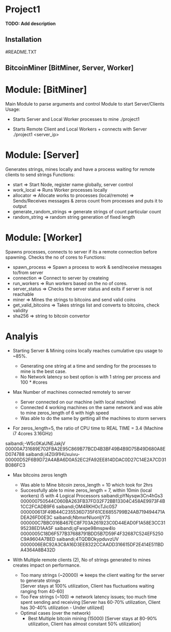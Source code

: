 # Project1

**TODO: Add description**

## Installation

#README.TXT

BitcoinMiner [BitMiner, Server, Worker]
-------------------------------
Module: [BitMiner]
==================
Main Module to parse arguments and control Module to start Server/Clients
Usage:
- Starts Server and Local Worker processes to mine
./project1 <number>	

- Starts Remote Client and Local Workers + connects with Server
./project1 <server_ip>

Module: [Server]
================
Generates strings, mines locally and have a process waiting for remote clients to send strings
Functions:
- start					  => Start Node, register name globally, server control 
- work_local 			  => Runs Worker processes locally 
- allocator 			  => Allocate works to processes (local/remote)
						  => Sends/Receives messages & zeros count from processes and puts it to output
- generate_random_strings => generate strings of count particular count
- random_string			  => random string generation of fixed length


Module: [Worker]
================
Spawns processes, connects to server if its a remote connection before spawning. Checks the no of cores to 
Functions:
- spawn_process 		  => Spawn a process to work & send/receive messages to/from server
- connection			  => Connect to server by createing
- run_workers			  => Run workers based on the no of cores.
- server_status		      => Checks the server status and exits if server is not reachable
- miner					  => Mines the strings to bitcoins and send valid coins 
- get_valid_bitcoins 	  => Takes strings list and converts to bitcoins, check validity
- sha256				  => string to bitcoin convertor

Analyis
========
* Starting Server & Mining coins locally reaches cumulative cpu usage to ~85%.
	- Generating one string at a time and sending for the processes to mine is the best case.
	- No Network latency so best option is with 1 string per process and 100 * #cores	
	
* Max Number of machines connected remotely to server
	- Server connected on our machine (with local machine)
	- Connected 4 working machines on the same network and was able to mine zeros_length of 6 with high speed
	- Was able to do the same by getting all the machines to storm servers
	
* For zeros_length=5, the ratio of CPU time to REAL TIME = 3.4 (Machine i7 4cores 3.16GHz)

 saibandi;-W5c0KaUNEJakjV        00000A731689E702FBA2E95C869B77BCD4B3BF49B4B9D75B49D680A8ED074788
 saibandi;i4Z0i91HUxuivu-        00000D52F6B9D72A4ABA6D0A52EC2FA92EE814DDAC0D27C14E2A7CD31B086FC3

* Max bitcoins zeros length
	- Was able to Mine bitcoin zeros_length = 10 which took for 2hrs
	- Successfully able to mine zeros_length = 7, within 10min (local workers) i5 with 4 Logical Processors
	saibandi;pYNysqw3Cn4hGs3        000000750544C060BA263FB37FD32F72BB13304C458AE9973F4B1CC2FCADB9F6
	saibandi;OM4RKHOcTJic0S7        000000613F49B44C235536D735F61CE6855799B24AB719494471ADEA26FD0E3C
	saibandi;NbmxrNIuonIjY7S        000000C7BBC016B467EC8F703A261923C0D44EAD0F1A58E3CC3195238ED1AA5F
	saibandi;qFwxpe98mspw4Io        0000005C18D6F577B37688791BDD5B7D59F4F32687C524EF5250C9A9604A7BED
	saibandi;4TQDBOkypduvzUV        0000006E8C92A3C8A16D3EE8322CCAADD316615DF2E414E511BDA4364A8B432D
	
* With Multiple remote clients (2), No of strings generated to mines creates impact on performance.
	- Too many strings (~20000) => keeps the client waiting for the server to generate strings	
	  [Server stays at 100% utilization, Client has fluctuations waiting ranging from 40-60]
	- Too Few strings (~100)	=> network latency issues; too much time spent sending and receiving
	  [Server has 60-70% utilization, Client has 30-40% utilization - Under utilized]
	+ Optimal cases  (over the network)
	  - Best Multiple bitcoin mining (15000) 
	  [Server stays at 80-90% utilization, Client has almost constant 50% utilization]
	  
